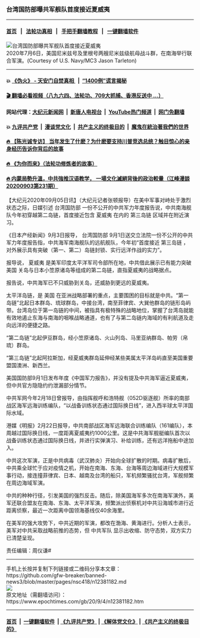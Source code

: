 ### 台湾国防部曝共军舰队首度接近夏威夷
------------------------

#### [首页](https://github.com/gfw-breaker/banned-news3/blob/master/README.md) &nbsp;&nbsp;|&nbsp;&nbsp; [法轮功真相](https://github.com/begood0513/basic/blob/master/README.md)  &nbsp;&nbsp;|&nbsp;&nbsp; [手把手翻墙教程](https://github.com/gfw-breaker/guides/wiki)  &nbsp;&nbsp;|&nbsp;&nbsp; [一键翻墙软件](https://github.com/gfw-breaker/nogfw/blob/master/README.md)  



<div><img alt="台湾国防部曝共军舰队首度接近夏威夷" class="attachment-djy_600_400 size-djy_600_400 wp-post-image" src="https://i.epochtimes.com/assets/uploads/2020/08/southChinasea-600x400.jpg"/>
<div class="caption">
 2020年7月6日，美国尼米兹号及里根号两艘尼米兹级航母战斗群，在南海举行联合军演。(Courtesy of U.S. Navy/MC3 Jason Tarleton)
</div></div><hr/>

#### 💥 [《伪火》 - 天安门自焚真相 ](http://141.164.51.119:10000/videos/blog/weihuo.html)&nbsp; |&nbsp; [“1400例”谎言揭秘  ](http://141.164.51.119:10000/videos/blog/jiexi1400.html)

#### [ 🎬  翻墙必看视频（八九六四、法轮功、709大抓捕、香港反送中 ...）](https://github.com/gfw-breaker/links/blob/master/banned.md)

#### 网站代理：[大纪元新闻网](http://167.172.10.89:10080/gb/) &nbsp;|&nbsp; [新唐人电视台](http://167.172.10.89:8808/gb/)  &nbsp;|&nbsp; [YouTube热门频道](http://158.247.203.241/youtube.html) &nbsp;|&nbsp; [网门免翻墙](http://158.247.203.241:11000/show.aspx?name=ogHome)

#### 💥 [九评共产党](http://141.164.51.119:10000/videos/res/jiuping/)&nbsp; |&nbsp; [漫谈党文化](http://141.164.51.119:10000/videos/res/mtdwh/)&nbsp; |&nbsp; [共产主义的终极目的](http://141.164.51.119:10000/videos/res/zjmd/)&nbsp; |&nbsp; [魔鬼在統治著我們的世界](http://141.164.51.119:10000/videos/res/TheSpecter/)  

#### [ 🔥  【陈光诚专访】 当年发生了什麽？为什麽要支持川普竞选总统？触目惊心的亲身经历告诉你背后的故事](http://141.164.51.119:10000/videos/news/cgc02.html)

#### [ 🔥  《为你而来》（法轮功修炼者的故事）](http://141.164.51.119:10000/videos/news/ComingForYou.html)

#### [ 🔥  内蒙局勢升溫，中共強推汉语教学， 一場文化滅絕背後的政治較量（江峰漫談20200903第231期）](http://141.164.51.119:10000/videos/news/jf03.html)

<div><p>
 【大纪元2020年09月05日讯】（大纪元记者张顿报导）在美中军事对峙处于激烈状态之际，日媒引述
 <ok href="https://www.epochtimes.com/gb/tag/%E5%8F%B0%E6%B9%BE%E5%9B%BD%E9%98%B2%E9%83%A8.html">
  台湾国防部
 </ok>
 一份不公开的中共军力年度报告说，中共南海舰队今年初穿越第二岛链，首度接近包含
 <ok href="https://www.epochtimes.com/gb/tag/%E5%A4%8F%E5%A8%81%E5%A4%B7.html">
  夏威夷
 </ok>
 在内的
 <ok href="https://www.epochtimes.com/gb/tag/%E7%AC%AC%E4%B8%89%E5%B2%9B%E9%93%BE.html">
  第三岛链
 </ok>
 区域并在附近演习。
</p>
<p>
 《日本产经新闻》9月3日报导，
 <ok href="https://www.epochtimes.com/gb/tag/%E5%8F%B0%E6%B9%BE%E5%9B%BD%E9%98%B2%E9%83%A8.html">
  台湾国防部
 </ok>
 9月1日送交立法院一份不公开的中共军力年度报告指，中共海军南海舰队的远航舰队，今年初“首度接近
 <ok href="https://www.epochtimes.com/gb/tag/%E7%AC%AC%E4%B8%89%E5%B2%9B%E9%93%BE.html">
  第三岛链
 </ok>
 ，对外展示具有突破（第一、第二）岛链封锁、实行远洋作战的实力”。
</p>
<p>
 报导说，
 <ok href="https://www.epochtimes.com/gb/tag/%E5%A4%8F%E5%A8%81%E5%A4%B7.html">
  夏威夷
 </ok>
 是美军印度太平洋军司令部所在地，中共借此展示已有能力突破
 <ok href="https://www.epochtimes.com/gb/tag/%E7%BE%8E%E5%9B%BD.html">
  美国
 </ok>
 关岛与日本小笠原诸岛等组成的第二岛链，直指夏威夷的战略据点。
</p>
<p>
 报告说，中共海军已不只威胁到关岛，还威胁到更远的夏威夷。
</p>
<p>
 太平洋岛链，是
 <ok href="https://www.epochtimes.com/gb/tag/%E7%BE%8E%E5%9B%BD.html">
  美国
 </ok>
 在亚洲战略部署的重点，主要围困的目标就是中共。“第一岛链”北起日本群岛、琉球群岛，中接台湾，南至菲律宾、大巽他群岛的链形岛屿带。台湾岛位于第一岛链的中间，被指具有极特殊的战略地位，掌握了台湾岛就能有效地遏止东海与南海的咽喉战略通道，也有了与第二岛链内海域的有利航道及走向远洋的便捷之路。
</p>
<p>
 “第二岛链”北起伊豆群岛，经小笠原诸岛、火山列岛、马里亚纳群岛、帕劳（帛琉）群岛。
</p>
<p>
 “第三岛链”北起阿拉斯加，经夏威夷群岛延伸经某些美属太平洋岛屿直至美国重要盟国澳洲、新西兰。
</p>
<p>
 美国国防部9月1日发布年度《中国军力报告》，并没有提及中共海军逼近夏威夷，但中共官方隐隐约约泄漏部分情节。
</p>
<p>
 中共军网今年2月18日曾报导，由指挥舰呼和浩特舰（052D驱逐舰）所率的南部战区海军远海训练编队，“以战备训练状态通过国际换日线”，进入西半球太平洋国际水域。
</p>
<p>
 港媒《明报》2月22日报导，中共南部战区海军远海联合训练编队（161编队），本周越过国际换日线，一度距离夏威夷约1000公里。这是中共海军舰艇编队首次以战备训练状态通过国际换日线，并进行实弹演习、补给训练，还有远洋拖船中途加入。
</p>
<p>
 中共这次军演，正是中共病毒（武汉肺炎）开始向全球扩散的时期。病毒扩散后，中共乘全球忙于应对疫情之机，开始在南海、东海、台海等周边海域进行大规模军事行动，接连撞菲律宾、日本、越南及台湾的船只，军机频繁骚扰台湾，军舰频繁在周边海域军演。
</p>
<p>
 中共的种种行径，引发美国的强烈反击。随后，除美国海军多次在南海军演外，美军还联合盟友在南海、东海、太平洋军演，频繁派出侦察机对中共沿海城市进行近距离侦察，最近一次距离中国领海基线仅40余海里。
</p>
<p>
 在美军的强大攻势下，中共近期的军演，都改在渤海、黄海进行。分析人士表示，美军对中共采取战略前推的态势，但
 <ok href="https://www.epochtimes.com/gb/tag/%E4%B8%AD%E5%85%B1%E5%86%9B%E9%98%9F.html">
  中共军队
 </ok>
 显示出收缩、防守态势，双方实力已清楚呈现。
</p>
<p>
 责任编辑：周仪谦#
</p>
</div>
<hr/>
手机上长按并复制下列链接或二维码分享本文章：<br/>
https://github.com/gfw-breaker/banned-news3/blob/master/pages/nsc418/n12381182.md <br/>
<a href='https://github.com/gfw-breaker/banned-news3/blob/master/pages/nsc418/n12381182.md'><img src='https://github.com/gfw-breaker/banned-news3/blob/master/pages/nsc418/n12381182.md.png'/></a> <br/>
原文地址（需翻墙访问）：https://www.epochtimes.com/gb/20/9/4/n12381182.htm


------------------------
#### [首页](https://github.com/gfw-breaker/banned-news3/blob/master/README.md) &nbsp;|&nbsp; [一键翻墙软件](https://github.com/gfw-breaker/nogfw/blob/master/README.md) &nbsp;| [《九评共产党》](https://github.com/gfw-breaker/9ping.md/blob/master/README.md#九评之一评共产党是什么) | [《解体党文化》](https://github.com/gfw-breaker/jtdwh.md/blob/master/README.md) | [《共产主义的终极目的》](https://github.com/gfw-breaker/gczydzjmd.md/blob/master/README.md)


<img src='http://gfw-breaker.win/banned-news3/pages/nsc418/n12381182.md' width='0px' height='0px'/>